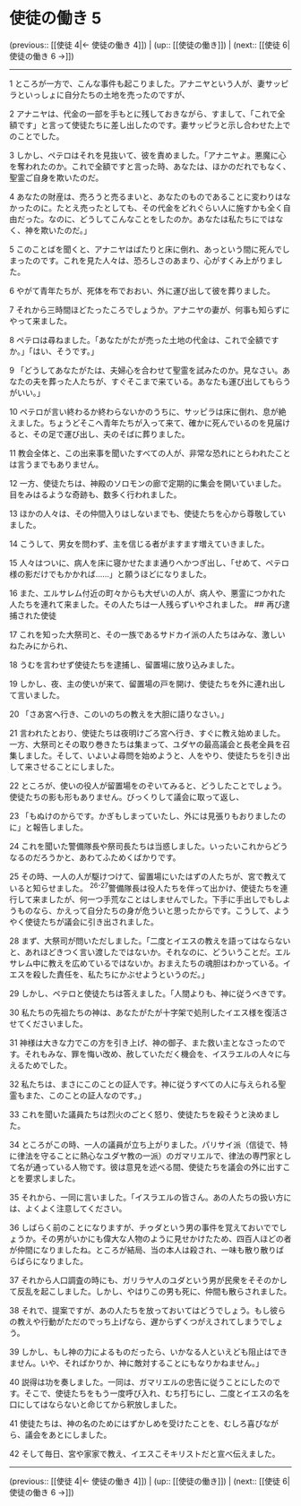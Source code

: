 # 使徒の働き 5

(previous:: [[使徒 4|← 使徒の働き 4]]) | (up:: [[使徒の働き]]) | (next:: [[使徒 6|使徒の働き 6 →]])

***


1 ところが一方で、こんな事件も起こりました。アナニヤという人が、妻サッピラといっしょに自分たちの土地を売ったのですが、 

2 アナニヤは、代金の一部を手もとに残しておきながら、すまして、「これで全額です」と言って使徒たちに差し出したのです。妻サッピラと示し合わせた上でのことでした。 

3 しかし、ペテロはそれを見抜いて、彼を責めました。「アナニヤよ。悪魔に心を奪われたのか。これで全額ですと言った時、あなたは、ほかのだれでもなく、聖霊ご自身を欺いたのだ。 

4 あなたの財産は、売ろうと売るまいと、あなたのものであることに変わりはなかったのに。たとえ売ったとしても、その代金をどれぐらい人に施すかも全く自由だった。なのに、どうしてこんなことをしたのか。あなたは私たちにではなく、神を欺いたのだ。」 

5 このことばを聞くと、アナニヤはばたりと床に倒れ、あっという間に死んでしまったのです。これを見た人々は、恐ろしさのあまり、心がすくみ上がりました。 

6 やがて青年たちが、死体を布でおおい、外に運び出して彼を葬りました。 

7 それから三時間ほどたったころでしょうか。アナニヤの妻が、何事も知らずにやって来ました。 

8 ペテロは尋ねました。「あなたがたが売った土地の代金は、これで全額ですか。」「はい、そうです。」 

9 「どうしてあなたがたは、夫婦心を合わせて聖霊を試みたのか。見なさい。あなたの夫を葬った人たちが、すぐそこまで来ている。あなたも運び出してもらうがいい。」 

10 ペテロが言い終わるか終わらないかのうちに、サッピラは床に倒れ、息が絶えました。ちょうどそこへ青年たちが入って来て、確かに死んでいるのを見届けると、その足で運び出し、夫のそばに葬りました。 

11 教会全体と、この出来事を聞いたすべての人が、非常な恐れにとらわれたことは言うまでもありません。 

12 一方、使徒たちは、神殿のソロモンの廊で定期的に集会を開いていました。目をみはるような奇跡も、数多く行われました。 

13 ほかの人々は、その仲間入りはしないまでも、使徒たちを心から尊敬していました。 

14 こうして、男女を問わず、主を信じる者がますます増えていきました。 

15 人々はついに、病人を床に寝かせたまま通りへかつぎ出し、「せめて、ペテロ様の影だけでもかかれば……」と願うほどになりました。 

16 また、エルサレム付近の町々からも大ぜいの人が、病人や、悪霊につかれた人たちを連れて来ました。その人たちは一人残らずいやされました。 ## 再び逮捕された使徒 

17 これを知った大祭司と、その一族であるサドカイ派の人たちはみな、激しいねたみにかられ、 

18 うむを言わせず使徒たちを逮捕し、留置場に放り込みました。 

19 しかし、夜、主の使いが来て、留置場の戸を開け、使徒たちを外に連れ出して言いました。 

20 「さあ宮へ行き、このいのちの教えを大胆に語りなさい。」 

21 言われたとおり、使徒たちは夜明けごろ宮へ行き、すぐに教え始めました。一方、大祭司とその取り巻きたちは集まって、ユダヤの最高議会と長老全員を召集しました。そして、いよいよ尋問を始めようと、人をやり、使徒たちを引き出して来させることにしました。 

22 ところが、使いの役人が留置場をのぞいてみると、どうしたことでしょう。使徒たちの影も形もありません。びっくりして議会に取って返し、 

23 「もぬけのからです。かぎもしまっていたし、外には見張りもおりましたのに」と報告しました。 

24 これを聞いた警備隊長や祭司長たちは当惑しました。いったいこれからどうなるのだろうかと、あわてふためくばかりです。 

25 その時、一人の人が駆けつけて、留置場にいたはずの人たちが、宮で教えていると知らせました。 <sup class="versenum">26-27</sup>警備隊長は役人たちを伴って出かけ、使徒たちを連行して来ましたが、何一つ手荒なことはしませんでした。下手に手出しでもしようものなら、かえって自分たちの身が危ういと思ったからです。こうして、ようやく使徒たちが議会に引き出されました。 

28 まず、大祭司が問いただしました。「二度とイエスの教えを語ってはならないと、あれほどきつく言い渡したではないか。それなのに、どういうことだ。エルサレム中に教えを広めているではないか。おまえたちの魂胆はわかっている。イエスを殺した責任を、私たちにかぶせようというのだ。」 

29 しかし、ペテロと使徒たちは答えました。「人間よりも、神に従うべきです。 

30 私たちの先祖たちの神は、あなたがたが十字架で処刑したイエス様を復活させてくださいました。 

31 神様は大きな力でこの方を引き上げ、神の御子、また救い主となさったのです。それもみな、罪を悔い改め、赦していただく機会を、イスラエルの人々に与えるためでした。 

32 私たちは、まさにこのことの証人です。神に従うすべての人に与えられる聖霊もまた、このことの証人なのです。」 

33 これを聞いた議員たちは烈火のごとく怒り、使徒たちを殺そうと決めました。 

34 ところがこの時、一人の議員が立ち上がりました。パリサイ派（信徒で、特に律法を守ることに熱心なユダヤ教の一派）のガマリエルで、律法の専門家として名が通っている人物です。彼は意見を述べる間、使徒たちを議会の外に出すことを要求しました。 

35 それから、一同に言いました。「イスラエルの皆さん。あの人たちの扱い方には、よくよく注意してください。 

36 しばらく前のことになりますが、チゥダという男の事件を覚えておいででしょうか。その男がいかにも偉大な人物のように見せかけたため、四百人ほどの者が仲間になりましたね。ところが結局、当の本人は殺され、一味も散り散りばらばらになりました。 

37 それから人口調査の時にも、ガリラヤ人のユダという男が民衆をそそのかして反乱を起こしました。しかし、やはりこの男も死に、仲間も散らされました。 

38 それで、提案ですが、あの人たちを放っておいてはどうでしょう。もし彼らの教えや行動がただのでっち上げなら、遅からずくつがえされてしまうでしょう。 

39 しかし、もし神の力によるものだったら、いかなる人といえども阻止はできません。いや、そればかりか、神に敵対することにもなりかねません。」 

40 説得は功を奏しました。一同は、ガマリエルの忠告に従うことにしたのです。そこで、使徒たちをもう一度呼び入れ、むち打ちにし、二度とイエスの名を口にしてはならないと命じてから釈放しました。 

41 使徒たちは、神の名のためにはずかしめを受けたことを、むしろ喜びながら、議会をあとにしました。 

42 そして毎日、宮や家家で教え、イエスこそキリストだと宣べ伝えました。

***

(previous:: [[使徒 4|← 使徒の働き 4]]) | (up:: [[使徒の働き]]) | (next:: [[使徒 6|使徒の働き 6 →]])
